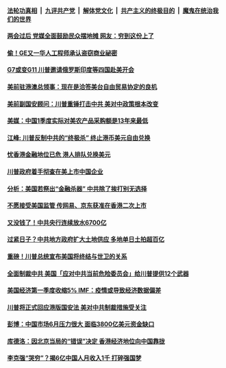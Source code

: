 

####  [法轮功真相](../../../../basic/blob/master/README.md?t=05312301) &nbsp;|&nbsp; [九评共产党](../../../../9ping.md/blob/master/README.md?t=05312301) &nbsp;|&nbsp; [解体党文化](../../../../jtdwh.md/blob/master/README.md?t=05312301)  &nbsp;|&nbsp; [共产主义的终极目的](../../../../gczydzjmd.md/blob/master/README.md?t=05312301) &nbsp;|&nbsp; [魔鬼在统治我们的世界](../../../../mgztzwmdsj.md/blob/master/README.md?t=05312301) 

#### [两会过后 党媒全面鼓励民众摆地摊 网友：穷到这份上了](../pages/soh7/384915.md?t=05312301) 
#### [偷！GE又一华人工程师承认盗窃商业祕密](../pages/soh7/384897.md?t=05312301) 
#### [G7或变G11 川普邀请俄罗斯印度等四国赴美开会](../pages/soh7/384885.md?t=05312301) 
#### [美前驻港澳总领事：现在是洽签美台自由贸易协定的良机](../pages/soh7/384781.md?t=05312301) 
#### [美前副国安顾问：川普重锤打击中共 美对中政策根本改变](../pages/soh7/384741.md?t=05312301) 
#### [美媒：中国1季度实际对美农产品采购额是13年来最低](../pages/soh7/384649.md?t=05312301) 
#### [江峰: 川普反制中共的“终极杀” 终止港币美元自由兑换](../pages/soh7/384634.md?t=05312301) 
#### [忧香港金融地位已危 港人排队兑换美元](../pages/soh7/384601.md?t=05312301) 
#### [川普政府着手彻查在美上市中国企业](../pages/soh7/384628.md?t=05312301) 
#### [分析：美国若祭出“金融杀器” 中共除了挨打别无选择](../pages/soh7/384577.md?t=05312301) 
#### [不愿接受美国监管 传网易、京东获准在香港二次上市](../pages/soh7/384604.md?t=05312301) 
#### [又没钱了！中共央行连续放水6700亿](../pages/soh7/384607.md?t=05312301) 
#### [过紧日子？中共地方政府扩大土地供应 多地单日土拍超百亿](../pages/soh7/384610.md?t=05312301) 
#### [重磅！川普总统宣布美国将终结与世卫的关系](../pages/soh7/384565.md?t=05312301) 
#### [全面制裁中共 美国「应对中共当前危险委员会」给川普提供12个武器](../pages/soh7/384532.md?t=05312301) 
#### [美国经济第一季度收缩5% IMF：疫情或导致经济数据偏差](../pages/soh7/384439.md?t=05312301) 
#### [ 川普将正式回应港版国安法 美对中共制裁措施受关注](../pages/soh7/384385.md?t=05312301) 
#### [彭博：中国市场6月压力很大 面临3800亿美元资金缺口](../pages/soh7/384382.md?t=05312301) 
#### [库德洛：因北京当局的“错误”决定 香港经济地位向中国靠拢](../pages/soh7/384376.md?t=05312301) 
#### [李克强“哭穷”？揭6亿中国人月收入1千 打碎强国梦](../pages/soh7/384334.md?t=05312301) 
